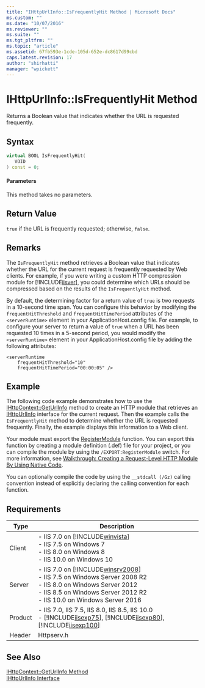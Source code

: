 ```yaml
---
title: "IHttpUrlInfo::IsFrequentlyHit Method | Microsoft Docs"
ms.custom: ""
ms.date: "10/07/2016"
ms.reviewer: ""
ms.suite: ""
ms.tgt_pltfrm: ""
ms.topic: "article"
ms.assetid: 67fb593e-1cde-105d-652e-dc8617d99cbd
caps.latest.revision: 17
author: "shirhatti"
manager: "wpickett"
---
```

# IHttpUrlInfo::IsFrequentlyHit Method
Returns a Boolean value that indicates whether the URL is requested frequently.  
  
## Syntax  
  
```cpp  
virtual BOOL IsFrequentlyHit(  
   VOID  
) const = 0;  
```  
  
#### Parameters  
 This method takes no parameters.  
  
## Return Value  
 `true` if the URL is frequently requested; otherwise, `false`.  
  
## Remarks  
 The `IsFrequentlyHit` method retrieves a Boolean value that indicates whether the URL for the current request is frequently requested by Web clients. For example, if you were writing a custom HTTP compression module for [!INCLUDE[iisver](../../wmi-provider/includes/iisver-md.md)], you could determine which URLs should be compressed based on the results of the `IsFrequentlyHit` method.  
  
 By default, the determining factor for a return value of `true` is two requests in a 10-second time span. You can configure this behavior by modifying the `frequentHitThreshold` and `frequentHitTimePeriod` attributes of the `<serverRuntime>` element in your ApplicationHost.config file. For example, to configure your server to return a value of `true` when a URL has been requested 10 times in a 5-second period, you would modify the `<serverRuntime>` element in your ApplicationHost.config file by adding the following attributes:  
  
```  
<serverRuntime  
    frequentHitThreshold="10"  
    frequentHitTimePeriod="00:00:05" />  
```  
  
## Example  
 The following code example demonstrates how to use the [IHttpContext::GetUrlInfo](../../web-development-reference\native-code-api-reference/ihttpcontext-geturlinfo-method.md) method to create an HTTP module that retrieves an [IHttpUrlInfo](../../web-development-reference\native-code-api-reference/ihttpurlinfo-interface.md) interface for the current request. Then the example calls the `IsFrequentlyHit` method to determine whether the URL is requested frequently. Finally, the example displays this information to a Web client.  
  
<!-- TODO: review snippet reference  [!CODE [IHttpContextGetUrlInfo#1](IHttpContextGetUrlInfo#1)]  -->  
  
 Your module must export the [RegisterModule](../../web-development-reference\native-code-api-reference/pfn-registermodule-function.md) function. You can export this function by creating a module definition (.def) file for your project, or you can compile the module by using the `/EXPORT:RegisterModule` switch. For more information, see [Walkthrough: Creating a Request-Level HTTP Module By Using Native Code](../../web-development-reference\native-code-development-overview\walkthrough-creating-a-request-level-http-module-by-using-native-code.md).  
  
 You can optionally compile the code by using the `__stdcall (/Gz)` calling convention instead of explicitly declaring the calling convention for each function.  
  
## Requirements  
  
|Type|Description|  
|----------|-----------------|  
|Client|-   IIS 7.0 on [!INCLUDE[winvista](../../wmi-provider/includes/winvista-md.md)]<br />-   IIS 7.5 on Windows 7<br />-   IIS 8.0 on Windows 8<br />-   IIS 10.0 on Windows 10|  
|Server|-   IIS 7.0 on [!INCLUDE[winsrv2008](../../wmi-provider/includes/winsrv2008-md.md)]<br />-   IIS 7.5 on Windows Server 2008 R2<br />-   IIS 8.0 on Windows Server 2012<br />-   IIS 8.5 on Windows Server 2012 R2<br />-   IIS 10.0 on Windows Server 2016|  
|Product|-   IIS 7.0, IIS 7.5, IIS 8.0, IIS 8.5, IIS 10.0<br />-   [!INCLUDE[iisexp75](../../web-development-reference/native-code-api-reference/includes/iisexp75-md.md)], [!INCLUDE[iisexp80](../../web-development-reference/native-code-api-reference/includes/iisexp80-md.md)], [!INCLUDE[iisexp100](../../web-development-reference/native-code-api-reference/includes/iisexp100-md.md)]|  
|Header|Httpserv.h|  
  
## See Also  
 [IHttpContext::GetUrlInfo Method](../../web-development-reference\native-code-api-reference/ihttpcontext-geturlinfo-method.md)   
 [IHttpUrlInfo Interface](../../web-development-reference\native-code-api-reference/ihttpurlinfo-interface.md)